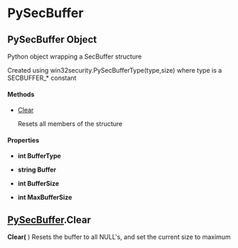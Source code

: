 # PySecBuffer

## PySecBuffer Object

Python object wrapping a SecBuffer structure 

Created using win32security.PySecBufferType(type,size) where type is a SECBUFFER_* constant

#### Methods


  - [Clear](PySecBuffer.md#pysecbufferclear)

    Resets all members of the structure&nbsp;

#### Properties

  -  __int BufferType__ 
    

  -  __string Buffer__ 
    

  -  __int BufferSize__ 
    

  -  __int MaxBufferSize__ 
    

## [PySecBuffer](#pysecbuffer).Clear

 __Clear(__ )
Resets the buffer to all NULL's, and set the current size to maximum
